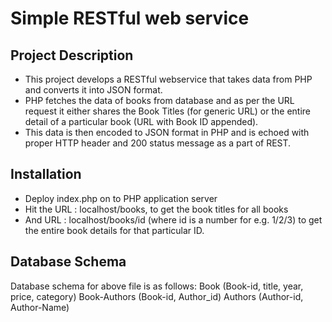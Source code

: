 Simple RESTful web service
==========================

Project Description
---------------------
- This project develops a RESTful webservice that takes data from PHP and converts it into JSON format.
- PHP fetches the data of books from database and as per the URL request it either shares the Book Titles (for generic URL) or the entire detail of a particular book (URL with Book ID appended).
- This data is then encoded to JSON format in PHP and is echoed with proper HTTP header and 200 status message as a part of REST.

Installation
-------------------------
- Deploy index.php on to PHP application server
- Hit the URL : localhost/books, to get the book titles for all books
- And URL : localhost/books/id (where id is a number for e.g. 1/2/3) to get the entire book details for that particular ID.

Database Schema
-----------------------

Database schema for above file is as follows:
Book (Book-id, title, year, price, category)
Book-Authors (Book-id, Author_id)
Authors (Author-id, Author-Name)



